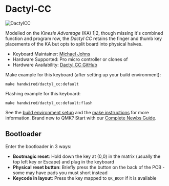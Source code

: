 # Dactyl-CC

![DactylCC](https://github.com/ppp3ppj/keyboard-config/blob/main/things/dactyl_cc/dactyl_cc_preview.jpeg)

Modelled on the *Kinesis Advantage* (KA) 1|2, though missing it's combined function and program row, the *Dactyl CC* retains the finger and thumb key placements of the KA but opts to split board into physical halves.

* Keyboard Maintainer: [Michael Johns](https://github.com/mjohns)
* Hardware Supported: Pro micro controller or clones of
* Hardware Availability: [Dactyl CC GitHub](https://github.com/mjohns/dactyl-cc)

Make example for this keyboard (after setting up your build environment):

    make handwired/dactyl_cc:default

Flashing example for this keyboard:

    make handwired/dactyl_cc:default:flash

See the [build environment setup](https://docs.qmk.fm/#/getting_started_build_tools) and the [make instructions](https://docs.qmk.fm/#/getting_started_make_guide) for more information. Brand new to QMK? Start with our [Complete Newbs Guide](https://docs.qmk.fm/#/newbs).

## Bootloader

Enter the bootloader in 3 ways:

* **Bootmagic reset**: Hold down the key at (0,0) in the matrix (usually the top left key or Escape) and plug in the keyboard
* **Physical reset button**: Briefly press the button on the back of the PCB - some may have pads you must short instead
* **Keycode in layout**: Press the key mapped to `QK_BOOT` if it is available
